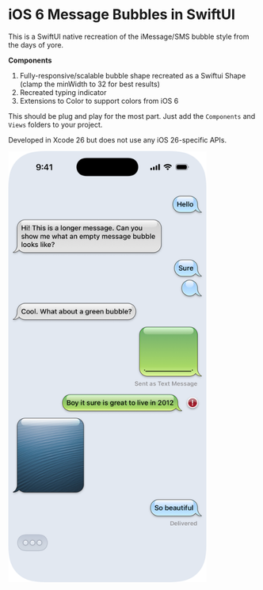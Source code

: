 # iOS 6 Message Bubbles in SwiftUI
This is a SwiftUI native recreation of the iMessage/SMS bubble style from the days of yore.

**Components**

1. Fully-responsive/scalable bubble shape recreated as a Swiftui Shape (clamp the minWidth to 32 for best results)
2. Recreated typing indicator
3. Extensions to Color to support colors from iOS 6

This should be plug and play for the most part. Just add the `Components` and `Views` folders to your project.

Developed in Xcode 26 but does not use any iOS 26-specific APIs.


<img src="iOS6-Message-Bubbles/Preview.png" width="400">
